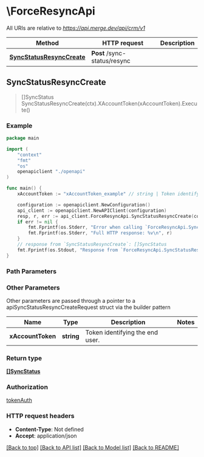 # \ForceResyncApi

All URIs are relative to *https://api.merge.dev/api/crm/v1*

Method | HTTP request | Description
------------- | ------------- | -------------
[**SyncStatusResyncCreate**](ForceResyncApi.md#SyncStatusResyncCreate) | **Post** /sync-status/resync | 



## SyncStatusResyncCreate

> []SyncStatus SyncStatusResyncCreate(ctx).XAccountToken(xAccountToken).Execute()





### Example

```go
package main

import (
    "context"
    "fmt"
    "os"
    openapiclient "./openapi"
)

func main() {
    xAccountToken := "xAccountToken_example" // string | Token identifying the end user.

    configuration := openapiclient.NewConfiguration()
    api_client := openapiclient.NewAPIClient(configuration)
    resp, r, err := api_client.ForceResyncApi.SyncStatusResyncCreate(context.Background()).XAccountToken(xAccountToken).Execute()
    if err != nil {
        fmt.Fprintf(os.Stderr, "Error when calling `ForceResyncApi.SyncStatusResyncCreate``: %v\n", err)
        fmt.Fprintf(os.Stderr, "Full HTTP response: %v\n", r)
    }
    // response from `SyncStatusResyncCreate`: []SyncStatus
    fmt.Fprintf(os.Stdout, "Response from `ForceResyncApi.SyncStatusResyncCreate`: %v\n", resp)
}
```

### Path Parameters



### Other Parameters

Other parameters are passed through a pointer to a apiSyncStatusResyncCreateRequest struct via the builder pattern


Name | Type | Description  | Notes
------------- | ------------- | ------------- | -------------
 **xAccountToken** | **string** | Token identifying the end user. | 

### Return type

[**[]SyncStatus**](SyncStatus.md)

### Authorization

[tokenAuth](../README.md#tokenAuth)

### HTTP request headers

- **Content-Type**: Not defined
- **Accept**: application/json

[[Back to top]](#) [[Back to API list]](../README.md#documentation-for-api-endpoints)
[[Back to Model list]](../README.md#documentation-for-models)
[[Back to README]](../README.md)

